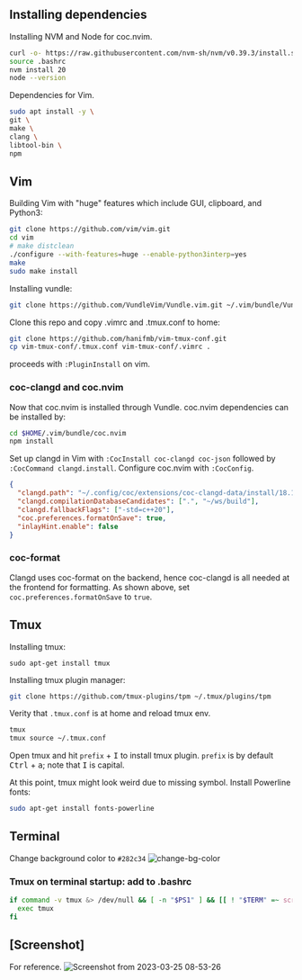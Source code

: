 ## Installing dependencies
Installing NVM and Node for coc.nvim.
```Bash
curl -o- https://raw.githubusercontent.com/nvm-sh/nvm/v0.39.3/install.sh | bash
source .bashrc
nvm install 20
node --version
```

Dependencies for Vim.
```Bash
sudo apt install -y \
git \
make \
clang \
libtool-bin \
npm
```

## Vim
Building Vim with "huge" features which include GUI, clipboard, and Python3:
```Bash
git clone https://github.com/vim/vim.git
cd vim
# make distclean
./configure --with-features=huge --enable-python3interp=yes 
make 
sudo make install
```

Installing vundle:
```Bash
git clone https://github.com/VundleVim/Vundle.vim.git ~/.vim/bundle/Vundle.vim
```

Clone this repo and copy .vimrc and .tmux.conf to home:
```Bash
git clone https://github.com/hanifmb/vim-tmux-conf.git
cp vim-tmux-conf/.tmux.conf vim-tmux-conf/.vimrc .
```

proceeds with `:PluginInstall` on vim.

### coc-clangd and coc.nvim
Now that coc.nvim is installed through Vundle. coc.nvim dependencies can be installed by: 
```Bash
cd $HOME/.vim/bundle/coc.nvim
npm install
```
Set up clangd in Vim with `:CocInstall coc-clangd coc-json` followed by `:CocCommand clangd.install`.
Configure coc.nvim with `:CocConfig`.
```Json
{
  "clangd.path": "~/.config/coc/extensions/coc-clangd-data/install/18.1.3/clangd_18.1.3/bin/clangd",
  "clangd.compilationDatabaseCandidates": [".", "~/ws/build"],
  "clangd.fallbackFlags": ["-std=c++20"],
  "coc.preferences.formatOnSave": true,
  "inlayHint.enable": false
}
```

### coc-format
Clangd uses coc-format on the backend, hence coc-clangd is all needed at the frontend for formatting. As shown above, set `coc.preferences.formatOnSave` to `true`.


## Tmux
Installing tmux:
```
sudo apt-get install tmux
```
Installing tmux plugin manager:
```Bash
git clone https://github.com/tmux-plugins/tpm ~/.tmux/plugins/tpm
```
Verity that `.tmux.conf` is at home and reload tmux env.
```Bash
tmux
tmux source ~/.tmux.conf
```
Open tmux and hit `prefix` + <kbd>I</kbd> to install tmux plugin. `prefix` is by default <kbd>Ctrl</kbd> + <kbd>a</kbd>; note that <kbd>I</kbd> is capital.

At this point, tmux might look weird due to missing symbol. Install Powerline fonts:

```Bash
sudo apt-get install fonts-powerline
```

## Terminal
Change background color to `#282c34`
![change-bg-color](https://github.com/hanifmb/vim-tmux-conf/assets/40484370/3d704c60-34f8-4a4d-bc92-79e6a66d5992)

### Tmux on terminal startup: add to .bashrc

```Bash
if command -v tmux &> /dev/null && [ -n "$PS1" ] && [[ ! "$TERM" =~ screen ]] && [[ ! "$TERM" =~ tmux ]] && [ -z "$TMUX" ]; then
  exec tmux
fi
```

## [Screenshot]
For reference.
![Screenshot from 2023-03-25 08-53-26](https://user-images.githubusercontent.com/40484370/227704974-912e5eb2-4e91-4afe-a41a-1f3a958059e0.png)
